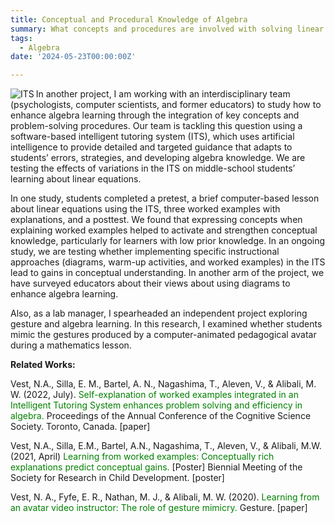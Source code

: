 ```yaml
---
title: Conceptual and Procedural Knowledge of Algebra
summary: What concepts and procedures are involved with solving linear equations in algebra?
tags:
  - Algebra
date: '2024-05-23T00:00:00Z'

---
```

<img align="left" src="https://n-vest.github.io/project/algebra/its.webp" alt="ITS"><p>In another project, I am working with an interdisciplinary team (psychologists, computer scientists, and former educators) to study how to enhance algebra learning through the integration of key concepts and problem-solving procedures. Our team is tackling this question using a software-based intelligent tutoring system (ITS), which uses artificial intelligence to provide detailed and targeted guidance that adapts to students’ errors, strategies, and developing algebra knowledge. We are testing the effects of variations in the ITS on middle-school students’ learning about linear equations.</p>

<p>In one study, students completed a pretest, a brief computer-based lesson about linear equations using the ITS, three worked examples with explanations, and a posttest. We found that expressing concepts when explaining worked examples helped to activate and strengthen conceptual knowledge, particularly for learners with low prior knowledge. In an ongoing study, we are testing whether implementing specific instructional approaches (diagrams, warm-up activities, and worked examples) in the ITS lead to gains in conceptual understanding. In another arm of the project, we have surveyed educators about their views about using diagrams to enhance algebra learning.</p>

<p>Also, as a lab manager, I spearheaded an independent project exploring gesture and algebra learning. In this research, I examined whether students mimic the gestures produced by a computer-animated pedagogical avatar during a mathematics lesson.</p>

<strong>Related Works:</strong>  

Vest, N.A., Silla, E. M., Bartel, A. N., Nagashima, T., Aleven, V., & Alibali, M. W. (2022, July). <span style="color:green">Self-explanation of worked examples integrated in an Intelligent Tutoring System enhances problem solving and efficiency in algebra.</span> Proceedings of the Annual Conference of the Cognitive Science Society. Toronto, Canada. [paper]

Vest, N.A., Silla, E.M., Bartel, A.N., Nagashima, T., Aleven, V., & Alibali, M.W. (2021, April) <span style="color:green">Learning from worked examples: Conceptually rich explanations predict conceptual gains.</span> [Poster] Biennial Meeting of the Society for Research in Child Development. [poster]

Vest, N. A., Fyfe, E. R., Nathan, M. J., & Alibali, M. W. (2020). <span style="color:green">Learning from an avatar video instructor: The role of gesture mimicry.</span> Gesture. [paper]